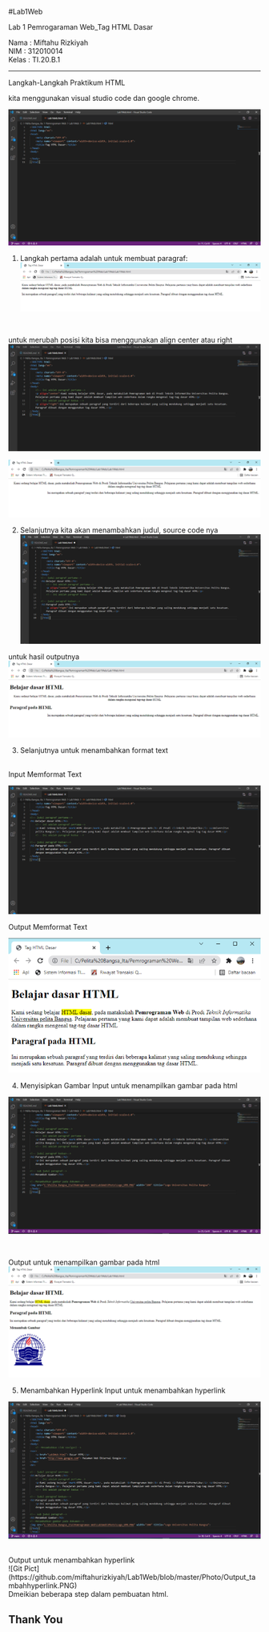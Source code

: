 #Lab1Web

Lab 1 Pemrogaraman Web_Tag HTML Dasar

Nama  : Miftahu Rizkiyah <br>
NIM   : 312010014 <br>
Kelas : TI.20.B.1 <br>

-----------------------------------------
Langkah-Langkah Praktikum HTML

kita menggunakan visual studio code dan google chrome.<br>

![input awal](https://github.com/miftahurizkiyah/Lab1Web/blob/master/Photo/SS1.PNG)


1. Langkah pertama adalah untuk membuat paragraf: <br>
![Git Pict](https://github.com/miftahurizkiyah/Lab1Web/blob/master/Photo/Membuat_Paragraf.PNG)
<br>

untuk merubah posisi kita bisa menggunakan align center atau right <br>
![Git Pict](https://github.com/miftahurizkiyah/Lab1Web/blob/master/Photo/Input_Align.PNG)


![Git Pict](https://github.com/miftahurizkiyah/Lab1Web/blob/master/Photo/align.PNG)


2. Selanjutnya kita akan menambahkan judul, source code nya <br>
![Git Pict](https://github.com/miftahurizkiyah/Lab1Web/blob/master/Photo/Input_Tambahjudul.PNG)

untuk hasil outputnya
![Git Pict](https://github.com/miftahurizkiyah/Lab1Web/blob/master/Photo/Output_tambahjudul.PNG)


3. Selanjutnya untuk menambahkan format text<br>
<br>
Input Memformat Text

![Git Pict](https://github.com/miftahurizkiyah/Lab1Web/blob/master/Photo/Input_formattext.PNG)

Output Memformat Text

![Git Pict](https://github.com/miftahurizkiyah/Lab1Web/blob/master/Photo/Output_formattext.PNG)


4. Menyisipkan Gambar
Input untuk menampilkan gambar pada html <br>

![Git Pict](https://github.com/miftahurizkiyah/Lab1Web/blob/master/Photo/Input_tambahgambar.PNG)

<br>

Output untuk menampilkan gambar pada html <br>
![Git Pict](https://github.com/miftahurizkiyah/Lab1Web/blob/master/Photo/Output_tambahgambar.PNG)
<br>

5. Menambahkan Hyperlink 
Input untuk menambahkan hyperlink

![Git Pict](https://github.com/miftahurizkiyah/Lab1Web/blob/master/Photo/Input_tambahhyperlink.PNG)

<br>
Output untuk menambahkan hyperlink
<br>
![Git Pict](https://github.com/miftahurizkiyah/Lab1Web/blob/master/Photo/Output_tambahhyperlink.PNG)

<br>
Dmeikian beberapa step dalam pembuatan html.

## Thank You ##









